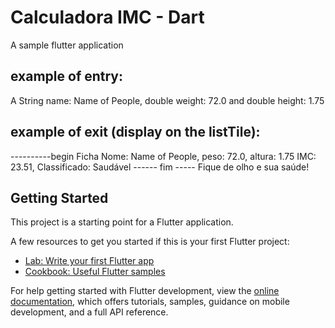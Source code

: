# Calculadora IMC - Dart

A sample flutter application

## example of entry: 
A String name: Name of People, double weight: 72.0 and double height: 1.75

## example of exit (display on the listTile): 
----------begin Ficha
 Nome: Name of People, peso: 72.0, altura: 1.75
IMC: 23.51, Classificado: Saudável
------ fim -----
Fique de olho e sua saúde!

## Getting Started

This project is a starting point for a Flutter application.

A few resources to get you started if this is your first Flutter project:

- [Lab: Write your first Flutter app](https://docs.flutter.dev/get-started/codelab)
- [Cookbook: Useful Flutter samples](https://docs.flutter.dev/cookbook)

For help getting started with Flutter development, view the
[online documentation](https://docs.flutter.dev/), which offers tutorials,
samples, guidance on mobile development, and a full API reference.
